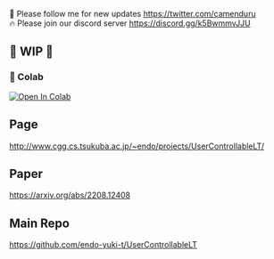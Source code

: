 🐣 Please follow me for new updates https://twitter.com/camenduru <br />
🔥 Please join our discord server https://discord.gg/k5BwmmvJJU

## 🚦 WIP 🚦

### 🦒 Colab

[![Open In Colab](https://colab.research.google.com/assets/colab-badge.svg)](https://colab.research.google.com/github/camenduru/UserControllableLT-colab/blob/main/user_controllable_lt_colab.ipynb)

## Page
http://www.cgg.cs.tsukuba.ac.jp/~endo/projects/UserControllableLT/

## Paper
https://arxiv.org/abs/2208.12408

## Main Repo
https://github.com/endo-yuki-t/UserControllableLT
